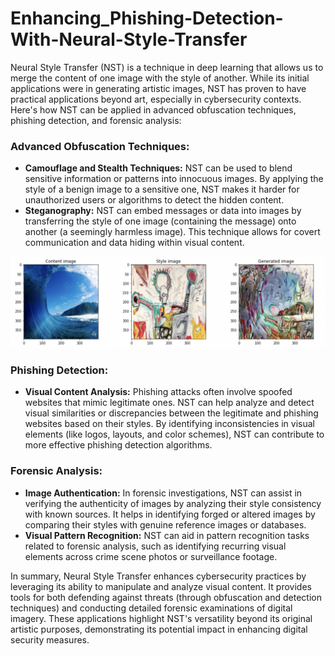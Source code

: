 # Enhancing_Phishing-Detection-With-Neural-Style-Transfer

Neural Style Transfer (NST) is a technique in deep learning that allows us to merge the content of one image with the style of another. While its initial applications were in generating artistic images, NST has proven to have practical applications beyond art, especially in cybersecurity contexts. Here's how NST can be applied in advanced obfuscation techniques, phishing detection, and forensic analysis:

### Advanced Obfuscation Techniques:
- **Camouflage and Stealth Techniques:** NST can be used to blend sensitive information or patterns into innocuous images. By applying the style of a benign image to a sensitive one, NST makes it harder for unauthorized users or algorithms to detect the hidden content.
- **Steganography:** NST can embed messages or data into images by transferring the style of one image (containing the message) onto another (a seemingly harmless image). This technique allows for covert communication and data hiding within visual content.

![surf_art](img/teahupoo_basquiet_1.png)

### Phishing Detection:
- **Visual Content Analysis:** Phishing attacks often involve spoofed websites that mimic legitimate ones. NST can help analyze and detect visual similarities or discrepancies between the legitimate and phishing websites based on their styles. By identifying inconsistencies in visual elements (like logos, layouts, and color schemes), NST can contribute to more effective phishing detection algorithms.

### Forensic Analysis:
- **Image Authentication:** In forensic investigations, NST can assist in verifying the authenticity of images by analyzing their style consistency with known sources. It helps in identifying forged or altered images by comparing their styles with genuine reference images or databases.
- **Visual Pattern Recognition:** NST can aid in pattern recognition tasks related to forensic analysis, such as identifying recurring visual elements across crime scene photos or surveillance footage.

In summary, Neural Style Transfer enhances cybersecurity practices by leveraging its ability to manipulate and analyze visual content. It provides tools for both defending against threats (through obfuscation and detection techniques) and conducting detailed forensic examinations of digital imagery. These applications highlight NST's versatility beyond its original artistic purposes, demonstrating its potential impact in enhancing digital security measures.
